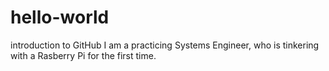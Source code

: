 # hello-world
introduction to GitHub
I am a practicing Systems Engineer, who is tinkering with a Rasberry Pi for the first time.
